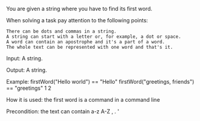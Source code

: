 You are given a string where you have to find its first word.

When solving a task pay attention to the following points:

    There can be dots and commas in a string.
    A string can start with a letter or, for example, a dot or space.
    A word can contain an apostrophe and it's a part of a word.
    The whole text can be represented with one word and that's it.

Input: A string.

Output: A string.

Example:
firstWord("Hello world") == "Hello"
firstWord("greetings, friends") == "greetings"
1
2

How it is used: the first word is a command in a command line

Precondition: the text can contain a-z A-Z , . ' 
